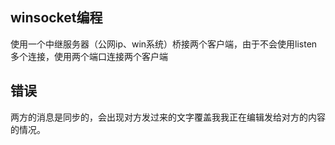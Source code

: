 ## winsocket编程

使用一个中继服务器（公网ip、win系统）桥接两个客户端，由于不会使用listen多个连接，使用两个端口连接两个客户端


## 错误

两方的消息是同步的，会出现对方发过来的文字覆盖我我正在编辑发给对方的内容的情况。



